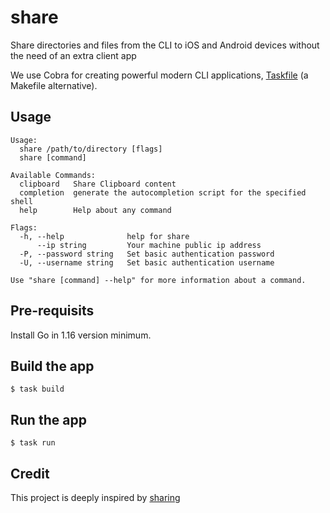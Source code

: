 # share

Share directories and files from the CLI to iOS and Android devices without the need of an extra client app

We use Cobra for creating powerful modern CLI applications, [Taskfile](https://dev.to/stack-labs/introduction-to-taskfile-a-makefile-alternative-h92) (a Makefile alternative). 

## Usage

```
Usage:
  share /path/to/directory [flags]
  share [command]

Available Commands:
  clipboard   Share Clipboard content
  completion  generate the autocompletion script for the specified shell
  help        Help about any command

Flags:
  -h, --help              help for share
      --ip string         Your machine public ip address
  -P, --password string   Set basic authentication password
  -U, --username string   Set basic authentication username

Use "share [command] --help" for more information about a command.
```

## Pre-requisits

Install Go in 1.16 version minimum.

## Build the app

`$ task build`

## Run the app

`$ task run`

## Credit

This project is deeply inspired by [sharing](https://github.com/parvardegr/sharing)